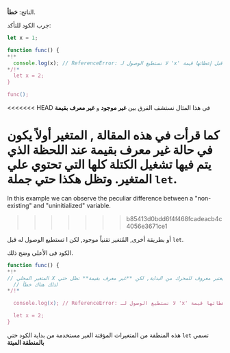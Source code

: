 
الناتج: **خطأ**.

جرب الكود للتأكد:


```js run
let x = 1;

function func() {
*!*
  console.log(x); // ReferenceError: لا نستطيع الوصول لـ 'x' قبل إعطائها قيمة
*/!*
  let x = 2;
}

func();
```

<<<<<<< HEAD
في هذا المثال نستشف الفرق بين **غير موجود** و **غير معرف بقيمة**

كما قرأت في هذه المقالة [](info:closure), المتغير أولاً يكون في حالة **غير معرف بقيمة** عند اللحظة الذي يتم فيها تشغيل الكتلة كلها التي تحتوي علي المتغير. وتظل هكذا حتي جملة `let`.
=======
In this example we can observe the peculiar difference between a "non-existing" and "uninitialized" variable.
>>>>>>> b85413d0bdd6f4f468fcadeacb4c4056e3671ce1

أو بطريقة أخرى, المُتغير تقنياً موجود, لكن ا تستطيع الوصول له قبل `let`.

الكود فى الأعلي وضح ذلك.


```js
function func() {
*!*
// المتغير المحلي X يعتبر معروف للمحرك من البداية, لكن **غير معرف بقيمة** تظل حتي let
  // لذلك هناك خطأ
*/!*

  console.log(x); // ReferenceError: لا نستطيع الوصول لـ 'x' قبل إعطائها قيمة

  let x = 2;
}
```
هذه المنطقة من المتغيرات المؤقتة الغير  مستخدمة من بداية الكود حتي `let` تسمي **بالمنطقة الميتة**

